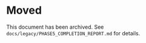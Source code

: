 # Moved

This document has been archived. See `docs/legacy/PHASE5_COMPLETION_REPORT.md` for details.

